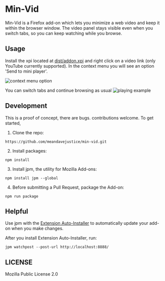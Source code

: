 # Min-Vid
Min-Vid is a Firefox add-on which lets you minimize a web video and keep it within the browser window. The video panel stays visible even when you switch tabs, so you can keep watching while you browse.

## Usage

Install the xpi located at [dist/addon.xpi](dist/addon.xpi) and right
click on a video link (only YouTube currently supported). In the context
menu you will see an option 'Send to mini player'.

![context menu option](send-to-player.png)

You can switch tabs and continue browsing as usual
![playing example](playing.png)

## Development
This is a proof of concept, there are bugs. contributions welcome. To get started, 

1.  Clone the repo:

`https://github.com/meandavejustice/min-vid.git`

2.  Install packages:

`npm install` 

3.  Install jpm, the utility for Mozilla Add-ons:

`npm install jpm --global`

4. Before submitting a Pull Request, package the Add-on:

`npm run package`

## Helpful
Use jpm with the [Extension Auto-Installer](https://addons.mozilla.org/en-US/firefox/addon/autoinstaller/) to automatically update your add-on when you make changes.

After you install Extension Auto-Installer, run:

`jpm watchpost --post-url http://localhost:8888/`

## LICENSE
Mozilla Public License 2.0
